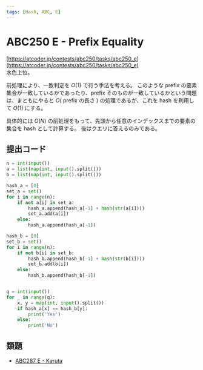 ```yaml
---
tags: [Hash, ABC, E]
---
```


# ABC250 E - Prefix Equality

[https://atcoder.jp/contests/abc250/tasks/abc250_e](https://atcoder.jp/contests/abc250/tasks/abc250_e)  
水色上位。

前処理により、一致判定を $O(1)$ で行う手法を考える。
このような prefix の要素集合が一致しているかであったり、prefix そのものが一致しているかという問題は、まともにやると $O($ prefix の長さ $)$ の処理であるが、これを hash を利用して $O(1)$ にする。

具体的には $O(N)$ の前処理をもって、先頭から任意のインデックスまでの要素の集合を hash として計算する。
後はクエリに答えるのみである。

## 提出コード

```py
n = int(input())
a = list(map(int, input().split()))
b = list(map(int, input().split()))

hash_a = [0]
set_a = set()
for i in range(n):
    if not a[i] in set_a:
        hash_a.append(hash_a[-1] + hash(str(a[i])))
        set_a.add(a[i])
    else:
        hash_a.append(hash_a[-1])

hash_b = [0]
set_b = set()
for i in range(n):
    if not b[i] in set_b:
        hash_b.append(hash_b[-1] + hash(str(b[i])))
        set_b.add(b[i])
    else:
        hash_b.append(hash_b[-1])


q = int(input())
for _ in range(q):
    x, y = map(int, input().split())
    if hash_a[x] == hash_b[y]:
        print('Yes')
    else:
        print('No')

```

## 類題

- [ABC287 E - Karuta](https://atcoder.jp/contests/abc287/tasks/abc287_e)
